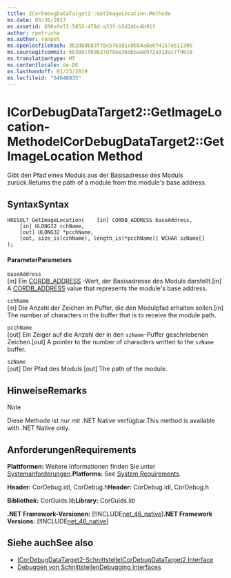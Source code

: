 ```yaml
---
title: ICorDebugDataTarget2::GetImageLocation-Methode
ms.date: 03/30/2017
ms.assetid: 696afe71-5852-478d-a33f-b2d2dbc4b91f
author: rpetrusha
ms.author: ronpet
ms.openlocfilehash: 3b2d6db83f78cb76181c0b54a8e6f4157e51130b
ms.sourcegitcommit: 6b308cf6d627d78ee36dbbae8972a310ac7fd6c8
ms.translationtype: MT
ms.contentlocale: de-DE
ms.lasthandoff: 01/23/2019
ms.locfileid: "54648835"
---
```

# <a name="icordebugdatatarget2getimagelocation-method"></a><span data-ttu-id="d21cd-102">ICorDebugDataTarget2::GetImageLocation-Methode</span><span class="sxs-lookup"><span data-stu-id="d21cd-102">ICorDebugDataTarget2::GetImageLocation Method</span></span>
<span data-ttu-id="d21cd-103">Gibt den Pfad eines Moduls aus der Basisadresse des Moduls zurück.</span><span class="sxs-lookup"><span data-stu-id="d21cd-103">Returns the path of a module from the module's base address.</span></span>  
  
## <a name="syntax"></a><span data-ttu-id="d21cd-104">Syntax</span><span class="sxs-lookup"><span data-stu-id="d21cd-104">Syntax</span></span>  
  
```  
HRESULT GetImageLocation(    [in] CORDB_ADDRESS baseAddress,  
    [in] ULONG32 cchName,  
    [out] ULONG32 *pcchName,  
    [out, size_is(cchName), length_is(*pcchName)] WCHAR szName[]  
);  
```  
  
#### <a name="parameters"></a><span data-ttu-id="d21cd-105">Parameter</span><span class="sxs-lookup"><span data-stu-id="d21cd-105">Parameters</span></span>  
 `baseAddress`  
 <span data-ttu-id="d21cd-106">[in] Ein [CORDB_ADDRESS](../../../../docs/framework/unmanaged-api/common-data-types-unmanaged-api-reference.md) -Wert, der Basisadresse des Moduls darstellt.</span><span class="sxs-lookup"><span data-stu-id="d21cd-106">[in] A [CORDB_ADDRESS](../../../../docs/framework/unmanaged-api/common-data-types-unmanaged-api-reference.md) value that represents the module's base address.</span></span>  
  
 `cchName`  
 <span data-ttu-id="d21cd-107">[in] Die Anzahl der Zeichen im Puffer, die den Modulpfad erhalten sollen.</span><span class="sxs-lookup"><span data-stu-id="d21cd-107">[in] The number of characters in the buffer that is to receive the module path.</span></span>  
  
 `pcchName`  
 <span data-ttu-id="d21cd-108">[out] Ein Zeiger auf die Anzahl der in den `szName`-Puffer geschriebenen Zeichen.</span><span class="sxs-lookup"><span data-stu-id="d21cd-108">[out] A pointer to the number of characters written to the `szName` buffer.</span></span>  
  
 `szName`  
 <span data-ttu-id="d21cd-109">[out] Der Pfad des Moduls.</span><span class="sxs-lookup"><span data-stu-id="d21cd-109">[out] The path of the module.</span></span>  
  
## <a name="remarks"></a><span data-ttu-id="d21cd-110">Hinweise</span><span class="sxs-lookup"><span data-stu-id="d21cd-110">Remarks</span></span>  
  
> [!NOTE]
>  <span data-ttu-id="d21cd-111">Diese Methode ist nur mit .NET Native verfügbar.</span><span class="sxs-lookup"><span data-stu-id="d21cd-111">This method is available with .NET Native only.</span></span>  
  
## <a name="requirements"></a><span data-ttu-id="d21cd-112">Anforderungen</span><span class="sxs-lookup"><span data-stu-id="d21cd-112">Requirements</span></span>  
 <span data-ttu-id="d21cd-113">**Plattformen:** Weitere Informationen finden Sie unter [Systemanforderungen](../../../../docs/framework/get-started/system-requirements.md).</span><span class="sxs-lookup"><span data-stu-id="d21cd-113">**Platforms:** See [System Requirements](../../../../docs/framework/get-started/system-requirements.md).</span></span>  
  
 <span data-ttu-id="d21cd-114">**Header:** CorDebug.idl, CorDebug.h</span><span class="sxs-lookup"><span data-stu-id="d21cd-114">**Header:** CorDebug.idl, CorDebug.h</span></span>  
  
 <span data-ttu-id="d21cd-115">**Bibliothek:** CorGuids.lib</span><span class="sxs-lookup"><span data-stu-id="d21cd-115">**Library:** CorGuids.lib</span></span>  
  
 <span data-ttu-id="d21cd-116">**.NET Framework-Versionen:** [!INCLUDE[net_46_native](../../../../includes/net-46-native-md.md)]</span><span class="sxs-lookup"><span data-stu-id="d21cd-116">**.NET Framework Versions:** [!INCLUDE[net_46_native](../../../../includes/net-46-native-md.md)]</span></span>  
  
## <a name="see-also"></a><span data-ttu-id="d21cd-117">Siehe auch</span><span class="sxs-lookup"><span data-stu-id="d21cd-117">See also</span></span>
- [<span data-ttu-id="d21cd-118">ICorDebugDataTarget2-Schnittstelle</span><span class="sxs-lookup"><span data-stu-id="d21cd-118">ICorDebugDataTarget2 Interface</span></span>](../../../../docs/framework/unmanaged-api/debugging/icordebugdatatarget2-interface.md)
- [<span data-ttu-id="d21cd-119">Debuggen von Schnittstellen</span><span class="sxs-lookup"><span data-stu-id="d21cd-119">Debugging Interfaces</span></span>](../../../../docs/framework/unmanaged-api/debugging/debugging-interfaces.md)
